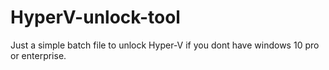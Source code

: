 # HyperV-unlock-tool

Just a simple batch file to unlock Hyper-V if you dont have windows 10 pro or enterprise.
